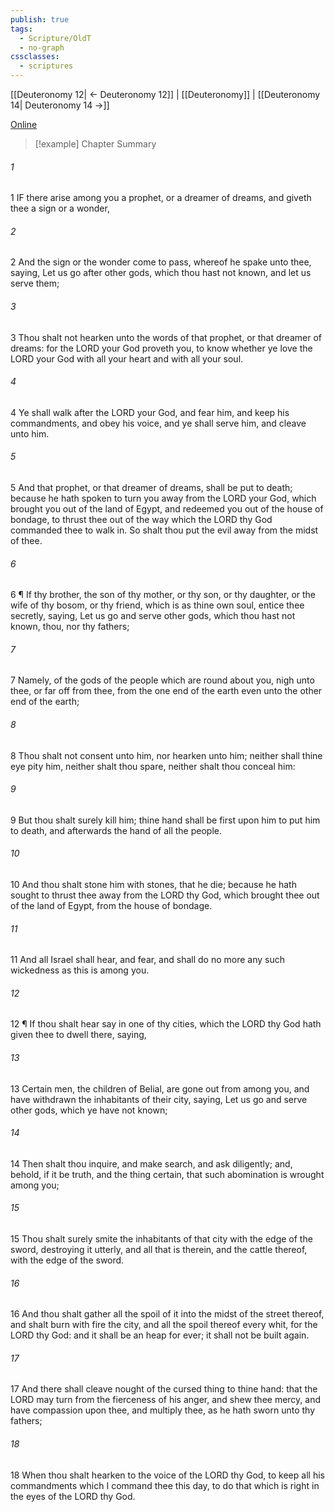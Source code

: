 ```yaml
---
publish: true
tags:
  - Scripture/OldT
  - no-graph
cssclasses:
  - scriptures
---
```

[[Deuteronomy 12| ← Deuteronomy 12]] | [[Deuteronomy]] | [[Deuteronomy 14| Deuteronomy 14 →]]

[Online](https://churchofjesuschrist.org/study/scriptures/ot/deut/13?lang=eng)

>[!example] Chapter Summary
>
###### 1
1 IF there arise among you a prophet, or a dreamer of dreams, and giveth thee a sign or a wonder,
###### 2
2 And the sign or the wonder come to pass, whereof he spake unto thee, saying, Let us go after other gods, which thou hast not known, and let us serve them;
###### 3
3 Thou shalt not hearken unto the words of that prophet, or that dreamer of dreams: for the LORD your God proveth you, to know whether ye love the LORD your God with all your heart and with all your soul.
###### 4
4 Ye shall walk after the LORD your God, and fear him, and keep his commandments, and obey his voice, and ye shall serve him, and cleave unto him.
###### 5
5 And that prophet, or that dreamer of dreams, shall be put to death; because he hath spoken to turn you away from the LORD your God, which brought you out of the land of Egypt, and redeemed you out of the house of bondage, to thrust thee out of the way which the LORD thy God commanded thee to walk in.  So shalt thou put the evil away from the midst of thee.
###### 6
6 ¶ If thy brother, the son of thy mother, or thy son, or thy daughter, or the wife of thy bosom, or thy friend, which is as thine own soul, entice thee secretly, saying, Let us go and serve other gods, which thou hast not known, thou, nor thy fathers;
###### 7
7 Namely, of the gods of the people which are round about you, nigh unto thee, or far off from thee, from the one end of the earth even unto the other end of the earth;
###### 8
8 Thou shalt not consent unto him, nor hearken unto him; neither shall thine eye pity him, neither shalt thou spare, neither shalt thou conceal him:
###### 9
9 But thou shalt surely kill him; thine hand shall be first upon him to put him to death, and afterwards the hand of all the people.
###### 10
10 And thou shalt stone him with stones, that he die; because he hath sought to thrust thee away from the LORD thy God, which brought thee out of the land of Egypt, from the house of bondage.
###### 11
11 And all Israel shall hear, and fear, and shall do no more any such wickedness as this is among you.
###### 12
12 ¶ If thou shalt hear say in one of thy cities, which the LORD thy God hath given thee to dwell there, saying,
###### 13
13 Certain men, the children of Belial, are gone out from among you, and have withdrawn the inhabitants of their city, saying, Let us go and serve other gods, which ye have not known;
###### 14
14 Then shalt thou inquire, and make search, and ask diligently; and, behold, if it be truth, and the thing certain, that such abomination is wrought among you;
###### 15
15 Thou shalt surely smite the inhabitants of that city with the edge of the sword, destroying it utterly, and all that is therein, and the cattle thereof, with the edge of the sword.
###### 16
16 And thou shalt gather all the spoil of it into the midst of the street thereof, and shalt burn with fire the city, and all the spoil thereof every whit, for the LORD thy God: and it shall be an heap for ever; it shall not be built again.
###### 17
17 And there shall cleave nought of the cursed thing to thine hand: that the LORD may turn from the fierceness of his anger, and shew thee mercy, and have compassion upon thee, and multiply thee, as he hath sworn unto thy fathers;
###### 18
18 When thou shalt hearken to the voice of the LORD thy God, to keep all his commandments which I command thee this day, to do that which is right in the eyes of the LORD thy God.



